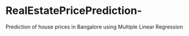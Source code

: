 # RealEstatePricePrediction-
Prediction of house prices in Bangalore using Multiple Linear Regression
